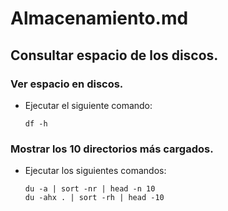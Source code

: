 # Almacenamiento.md
## Consultar espacio de los discos.
### Ver espacio en discos.
- Ejecutar el siguiente comando:
  ```
  df -h
  ```

### Mostrar los 10 directorios más cargados.
- Ejecutar los siguientes comandos:
  ```
  du -a | sort -nr | head -n 10
  du -ahx . | sort -rh | head -10
  ```

